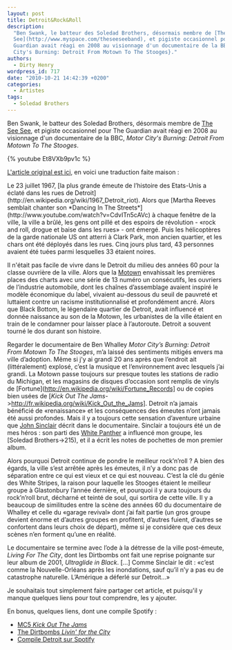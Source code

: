 ```yaml
---
layout: post
title: Detroit&Rock&Roll
description:
  "Ben Swank, le batteur des Soledad Brothers, désormais membre de [The See
  See](http://www.myspace.com/theseeseeband), et pigiste occasionnel pour The
  Guardian avait réagi en 2008 au visionnage d'un documentaire de la BBC, {Motor
  City's Burning: Detroit From Motown To The Stooges}."
authors:
  - Dirty Henry
wordpress_id: 717
date: "2010-10-21 14:42:39 +0200"
categories:
  - Artistes
tags:
  - Soledad Brothers
---
```


Ben Swank, le batteur des Soledad Brothers, désormais membre de
[The See See](http://www.myspace.com/theseeseeband), et pigiste occasionnel pour
The Guardian avait réagi en 2008 au visionnage d'un documentaire de la BBC,
_Motor City's Burning: Detroit From Motown To The Stooges_.

{% youtube Et8VXb9pv1c %}

[L'article original est ici](http://www.guardian.co.uk/music/2008/mar/01/popandrock.features16),
en voici une traduction faite maison :

<quote>
Le 23 juillet 1967, [la plus grande émeute de l’histoire des Etats-Unis a éclaté dans les rues de Detroit](http://en.wikipedia.org/wiki/1967_Detroit_riot). Alors que [Martha Reeves semblait chanter son *Dancing In The Streets*](http://www.youtube.com/watch?v=CdvITn5cAVc) à chaque fenêtre de la ville, la ville a brûlé, les gens ont pillé et des espoirs de révolution - «rock and roll, drogue et baise dans les rues» - ont émergé. Puis les hélicoptères de la garde nationale US ont atterri à Clark Park, mon ancien quartier, et les chars ont été déployés dans les rues. Cinq jours plus tard, 43 personnes avaient été tuées parmi lesquelles 33 étaient noires.

Il n'était pas facile de vivre dans le Detroit du milieu des années 60 pour la
classe ouvrière de la ville. Alors que la
[Motown](http://fr.wikipedia.org/wiki/Motown) envahissait les premières places
des charts avec une série de 13 numéro un consécutifs, les ouvriers de
l’industrie automobile, dont les chaînes d’assemblage avaient inspiré le modèle
économique du label, vivaient au-dessous du seuil de pauvreté et luttaient
contre un racisme institutionnalisé et profondément ancré. Alors que Black
Bottom, le légendaire quartier de Detroit, avait influencé et donnée naissance
au son de la Motown, les urbanistes de la ville étaient en train de le condamner
pour laisser place à l’autoroute. Detroit a souvent tourné le dos durant son
histoire.

Regarder le documentaire de Ben Whalley _Motor City’s Burning: Detroit From
Motown To The Stooges_, m’a laissé des sentiments mitigés envers ma ville
d’adoption. Même si j’y ai grandi 20 ans après que l’endroit ait (littéralement)
explosé, c’est la musique et l’environnement avec lesquels j’ai grandi. La
Motown passe toujours sur presque toutes les stations de radio du Michigan, et
les magasins de disques d’occasion sont remplis de vinyls de
[Fortune](http://en.wikipedia.org/wiki/Fortune_Records] ou de copies bien usées
de [*Kick Out The Jams*->http://fr.wikipedia.org/wiki/Kick_Out_the_Jams].
Detroit n’a jamais bénéficié de «renaissance» et les conséquences des émeutes
n’ont jamais été aussi profondes. Mais il y a toujours cette sensation
d’aventure urbaine que [John Sinclair][1] décrit dans le documentaire. Sinclair
a toujours été un de mes héros : son parti des
[White Panther](http://en.wikipedia.org/wiki/White_Panther_Party) a influencé
mon groupe, les [Soledad Brothers->215), et il a écrit les notes de pochettes de
mon premier album.

Alors pourquoi Detroit continue de pondre le meilleur rock’n’roll ? A bien des
égards, la ville s’est arrêtée après les émeutes, il n’y a donc pas de
séparation entre ce qui est vieux et ce qui est nouveau. C’est la clé du génie
des White Stripes, la raison pour laquelle les Stooges étaient le meilleur
groupe à Glastonbury l’année dernière, et pourquoi il y aura toujours du
rock’n’roll brut, décharné et teinté de soul, qui sortira de cette ville. Il y a
beaucoup de similitudes entre la scène des années 60 du documentaire de Whalley
et celle du «garage revival» dont j’ai fait partie (un gros groupe devient
énorme et d’autres groupes en profitent, d’autres fuient, d’autres se confortent
dans leurs choix de départ), même si je considère que ces deux scènes n’en
forment qu’une en réalité.

Le documentaire se termine avec l’ode à la détresse de la ville post-émeute,
_Living For The City_, dont les Dirtbombs ont fait une reprise poignante sur
leur album de 2001, _Ultraglide in Black_. […] Comme Sinclair le dit : «c’est
comme la Nouvelle-Orléans après les inondations, sauf qu’il n’y a pas eu de
catastrophe naturelle. L’Amérique a déferlé sur Detroit…» </quote>

Je souhaitais tout simplement faire partager cet article, et puisqu'il y manque
quelques liens pour tout comprendre, les y ajouter.

En bonus, quelques liens, dont une compile Spotify :

- [MC5 _Kick Out The Jams_](http://www.youtube.com/watch?v=iM6nasmkg7A)
- [The Dirtbombs _Livin' for the City_](http://www.deezer.com/listen-2068265)
- [Compile Detroit sur Spotify](http://open.spotify.com/user/dirtyhenry/playlist/1RLY05XUpE2GH92qaol6X6)

[1]: https://fr.wikipedia.org/wiki/John_Sinclair_(poète)
